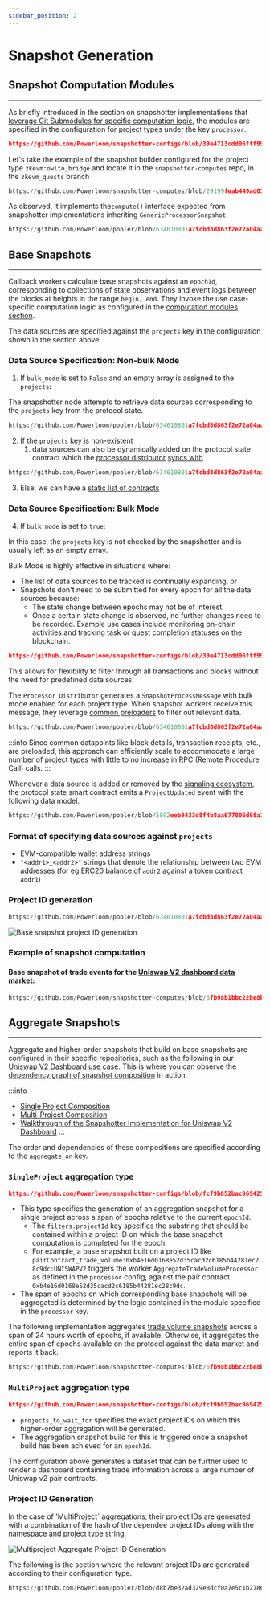 ```yaml
---
sidebar_position: 2
---
```


# Snapshot Generation

## Snapshot Computation Modules
---

As briefly introduced in the section on snapshotter implementations that [leverage Git Submodules for specific computation logic](/docs/protocol/specifications/snapshotter/implementations), the modules are specified in the configuration for project types under the key `processor`.

```json
https://github.com/Powerloom/snapshotter-configs/blob/39e4713cdd96fff99d100f1dea7fb7332df9e491/projects.example.json#L15-L28
```

Let's take the example of the snapshot builder configured for the project type  `zkevm:owlto_bridge` and locate it in the `snapshotter-computes` repo, in the `zkevm_quests` branch

```python reference
https://github.com/Powerloom/snapshotter-computes/blob/29199feab449ad0361b5867efcaae9854992966f/owlto_bridge.py#L1-L31
```
As observed, it implements the`compute()` interface expected from snapshotter implementations inheriting `GenericProcessorSnapshot`.

```python reference
https://github.com/Powerloom/pooler/blob/634610801a7fcbd8d863f2e72a04aa8204d27d03/snapshotter/utils/callback_helpers.py#L179-L196
```


## Base Snapshots
---

Callback workers calculate base snapshots against an `epochId`, corresponding to collections of state observations and event logs between the blocks at heights in the range `begin, end`. They invoke the use case-specific computation logic as configured in the [computation modules section](#snapshot-computation-modules).

The data sources are specified against the `projects` key in the configuration shown in the section above.

### Data Source Specification: Non-bulk Mode

1. If `bulk_mode` is set to `False` and an empty array is assigned to the `projects`:

The snapshotter node attempts to retrieve data sources corresponding to the `projects` key from the protocol state.

```python reference title="Processor Distributor synchronizing projects from protocol"
https://github.com/Powerloom/pooler/blob/634610801a7fcbd8d863f2e72a04aa8204d27d03/snapshotter/processor_distributor.py#L321-L332
```

2. If the `projects` key is non-existent
   1. data sources can also be dynamically added on the protocol state contract which the [processor distributor](#processor-distributor) [syncs with](https://github.com/Powerloom/pooler/blob/d8b7be32ad329e8dcf0a7e5c1b27862894bc990a/snapshotter/processor_distributor.py#L1107)

```python reference
https://github.com/Powerloom/pooler/blob/634610801a7fcbd8d863f2e72a04aa8204d27d03/snapshotter/processor_distributor.py#L738-L751
```


3. Else, we can have a [static list of contracts](/docs/protocol/data-sources#static-data-sources)

### Data Source Specification: Bulk Mode

4. If `bulk_mode` is set to `true`:

In this case, the `projects` key is not checked by the snapshotter and is usually left as an empty array.

Bulk Mode is highly effective in situations where:
- The list of data sources to be tracked is continually expanding, or
- Snapshots don't need to be submitted for every epoch for all the data sources because:
  - The state change between epochs may not be of interest.
  - Once a certain state change is observed, no further changes need to be recorded. Example use cases include monitoring on-chain activities and tracking task or quest completion statuses on the blockchain.

```json reference title="Project configuration for bulk mode"
https://github.com/Powerloom/snapshotter-configs/blob/39e4713cdd96fff99d100f1dea7fb7332df9e491/projects.example.json#L17-L27
```

This allows for flexibility to filter through all transactions and blocks without the need for predefined data sources.

The `Processor Distributor` generates a `SnapshotProcessMessage` with bulk mode enabled for each project type. When snapshot workers receive this message, they leverage [common preloaders](/docs/protocol/specifications/snapshotter/preloading#shipped-preloaders) to filter out relevant data.


```python reference
https://github.com/Powerloom/pooler/blob/634610801a7fcbd8d863f2e72a04aa8204d27d03/snapshotter/processor_distributor.py#L717-L730
```

:::info
Since common datapoints like block details, transaction receipts, etc., are preloaded, this approach can efficiently scale to accommodate a large number of project types with little to no increase in RPC (Remote Procedure Call) calls.
:::

Whenever a data source is added or removed by the [signaling ecosystem](/docs/protocol/data-sources#data-source-signaling), the protocol state smart contract emits a `ProjectUpdated` event with the following data model.

```python reference
https://github.com/Powerloom/pooler/blob/5892eeb9433d8f4b8aa677006d98a1dde0458cb7/snapshotter/utils/models/data_models.py#L102-L105
```


### Format of specifying data sources against `projects`
* EVM-compatible wallet address strings
* `"<addr1>_<addr2>"` strings that denote the relationship between two EVM addresses (for eg ERC20 balance of `addr2` against a token contract `addr1`)


### Project ID generation

```python reference
https://github.com/Powerloom/pooler/blob/634610801a7fcbd8d863f2e72a04aa8204d27d03/snapshotter/utils/snapshot_worker.py#L51-L71
```
![Base snapshot project ID generation](/images/base_snapshot_project_id.png)

### Example of snapshot computation

#### Base snapshot of trade events for the [Uniswap V2 dashboard data market](/docs/category/uniswapv2-dashboard):
```python reference
https://github.com/Powerloom/snapshotter-computes/blob/6fb98b1bbc22be8b5aba8bdc860004d35786f4df/trade_volume.py#L14-L44
```


## Aggregate Snapshots
---

Aggregate and higher-order snapshots that build on base snapshots are configured in their specific repositories, such as the following in our [Uniswap V2 Dashboard use case](/docs/category/uniswapv2-dashboard). This is where you can observe the [dependency graph of snapshot composition](/docs/protocol/data-composition#dependency-graph) in action.

:::info

- [Single Project Composition](/docs/protocol/data-composition#single-project-composition)
- [Multi-Project Composition](/docs/protocol/data-composition#multiple-projects-composition)
- [Walkthrough of the Snapshotter Implementation for Uniswap V2 Dashboard](docs/category/tour-of-the-existing-implementation)
:::

The order and dependencies of these compositions are specified according to the `aggregate_on` key.

### `SingleProject` aggregation type

```json reference
https://github.com/Powerloom/snapshotter-configs/blob/fcf9b852bac9694258d7afcd8beeaa4cf961c65f/aggregator.example.json#L1-L10
```

* This type specifies the generation of an aggregation snapshot for a single project across a span of epochs relative to the current `epochId`.
  * The `filters.projectId` key specifies the substring that should be contained within a project ID on which the base snapshot computation is completed for the epoch.
  * For example, a base snapshot built on a project ID like `pairContract_trade_volume:0xb4e16d0168e52d35cacd2c6185b44281ec28c9dc:UNISWAPV2` triggers the worker `AggregateTradeVolumeProcessor` as defined in the `processor` config, against the pair contract `0xb4e16d0168e52d35cacd2c6185b44281ec28c9dc`.
* The span of epochs on which corresponding base snapshots will be aggregated is determined by the logic contained in the module specified in the `processor` key.

The following implementation aggregates [trade volume snapshots](/docs/build-with-powerloom/use-cases/existing-implementations/uniswapv2-dashboard/closer-inspection-of-the-snapshot-datasets#extracting-base-snapshots-trade-data-logic) across a span of 24 hours worth of epochs, if available. Otherwise, it aggregates the entire span of epochs available on the protocol against the data market and reports it back.


```python reference
https://github.com/Powerloom/snapshotter-computes/blob/6fb98b1bbc22be8b5aba8bdc860004d35786f4df/aggregate/single_uniswap_trade_volume_24h.py#L110-L121
```

### `MultiProject` aggregation type

```json reference
https://github.com/Powerloom/snapshotter-configs/blob/fcf9b852bac9694258d7afcd8beeaa4cf961c65f/aggregator.example.json#L25-L31
```

* `projects_to_wait_for` specifies the exact project IDs on which this higher-order aggregation will be generated.
* The aggregation snapshot build for this is triggered once a snapshot build has been achieved for an `epochId`.

The configuration above generates a dataset that can be further used to render a dashboard containing trade information across a large number of Uniswap v2 pair contracts.

### Project ID Generation

In the case of 'MultiProject` aggregations, their project IDs are generated with a combination of the hash of the dependee project IDs along with the namespace and project type string.

![Multiproject Aggregate Project ID Generation](/images/aggregate_snapshot_project_id.png)

The following is the section where the relevant project IDs are generated according to their configuration type.

```python reference
https://github.com/Powerloom/pooler/blob/d8b7be32ad329e8dcf0a7e5c1b27862894bc990a/snapshotter/utils/aggregation_worker.py#L59-L92
```